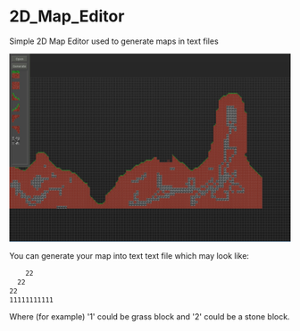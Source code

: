 # 2D_Map_Editor
Simple 2D Map Editor used to generate maps in text files

![alt text](https://github.com/MrAsminaf/2D_Map_Editor/blob/master/map_editor_screensot.png)

You can generate your map into text text file which may look like:

        22
      22 
    22 
    11111111111
    
Where (for example) '1' could be grass block and '2' could be a stone block.
